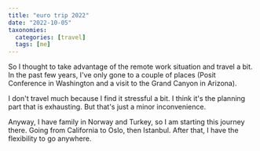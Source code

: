 ```yaml
---
title: "euro trip 2022"
date: "2022-10-05"
taxonomies:
  categories: [travel]
  tags: [me]
---
```


So I thought to take advantage of the remote work situation and travel a bit. In the past few years, I've only gone to a couple of places (Posit Conference in Washington and a visit to the Grand Canyon in Arizona).

I don't travel much because I find it stressful a bit. I think it's the planning part that is exhausting. But that's just a minor inconvenience.

Anyway, I have family in Norway and Turkey, so I am starting this journey there. Going from California to Oslo, then Istanbul. After that, I have the flexibility to go anywhere.
